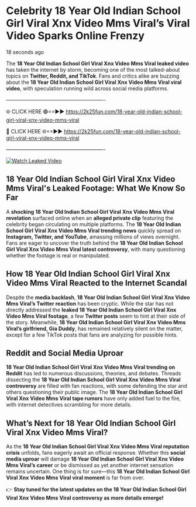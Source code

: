 # Celebrity 18 Year Old Indian School Girl Viral Xnx Video Mms Viral’s Viral Video Sparks Online Frenzy

18 seconds ago

The **18 Year Old Indian School Girl Viral Xnx Video Mms Viral leaked video** has taken the internet by storm, becoming one of the most talked-about topics on **Twitter, Reddit, and TikTok**. Fans and critics alike are buzzing about the **18 Year Old Indian School Girl Viral Xnx Video Mms Viral viral video**, with speculation running wild across social media platforms.

———————————————————-

🌐 CLICK HERE 🟢==►► https://2k25fun.com/18-year-old-indian-school-girl-viral-xnx-video-mms-viral

🔴 CLICK HERE 🌐==►► https://2k25fun.com/18-year-old-indian-school-girl-viral-xnx-video-mms-viral

———————————————————-

[![Watch Leaked Video](https://miro.medium.com/v2/resize:fit:828/format:webp/1*cilzJN44JGOrTw9NJCrNHA.gif "Watch Leaked Video")](https://2k25fun.com/18-year-old-indian-school-girl-viral-xnx-video-mms-viral)

## **18 Year Old Indian School Girl Viral Xnx Video Mms Viral's Leaked Footage: What We Know So Far**  
A **shocking 18 Year Old Indian School Girl Viral Xnx Video Mms Viral revelation** surfaced online when an **alleged private clip** featuring the celebrity began circulating on multiple platforms. The **18 Year Old Indian School Girl Viral Xnx Video Mms Viral trending news** quickly spread on **Instagram, Twitter, and YouTube**, amassing millions of views overnight. Fans are eager to uncover the truth behind the **18 Year Old Indian School Girl Viral Xnx Video Mms Viral latest controversy**, with many questioning whether the footage is real or manipulated.  

## **How 18 Year Old Indian School Girl Viral Xnx Video Mms Viral Reacted to the Internet Scandal**  
Despite the **media backlash**, **18 Year Old Indian School Girl Viral Xnx Video Mms Viral’s Twitter reaction** has been cryptic. While the star has not directly addressed the **leaked 18 Year Old Indian School Girl Viral Xnx Video Mms Viral footage**, a few **Twitter posts** seem to hint at their side of the story. Meanwhile, **18 Year Old Indian School Girl Viral Xnx Video Mms Viral’s girlfriend, Gia Duddy**, has remained relatively silent on the matter, except for a few TikTok posts that fans are analyzing for possible hints.  

## **Reddit and Social Media Uproar**  
**18 Year Old Indian School Girl Viral Xnx Video Mms Viral trending on Reddit** has led to numerous discussions, theories, and debates. Threads dissecting the **18 Year Old Indian School Girl Viral Xnx Video Mms Viral controversy** are filled with fan reactions, with some defending the star and others questioning their public image. The **18 Year Old Indian School Girl Viral Xnx Video Mms Viral tape rumors** have only added fuel to the fire, with internet detectives scrambling for more details.  

## **What’s Next for 18 Year Old Indian School Girl Viral Xnx Video Mms Viral?**  
As the **18 Year Old Indian School Girl Viral Xnx Video Mms Viral reputation crisis** unfolds, fans eagerly await an official response. Whether this **social media uproar** will damage **18 Year Old Indian School Girl Viral Xnx Video Mms Viral’s career** or be dismissed as yet another internet sensation remains uncertain. One thing is for sure—this **18 Year Old Indian School Girl Viral Xnx Video Mms Viral viral moment** is far from over.  

👉 **Stay tuned for the latest updates on the 18 Year Old Indian School Girl Viral Xnx Video Mms Viral controversy as more details emerge!**  